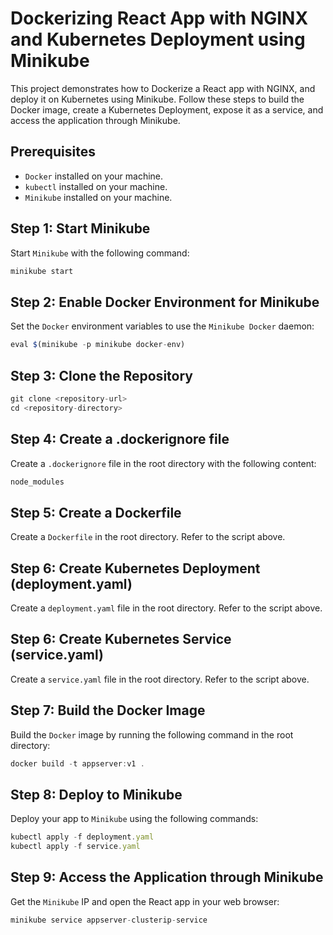 # Dockerizing React App with NGINX and Kubernetes Deployment using Minikube
This project demonstrates how to Dockerize a React app with NGINX, and deploy it on Kubernetes using Minikube. Follow these steps to build the Docker image, create a Kubernetes Deployment, expose it as a service, and access the application through Minikube.

## Prerequisites
+ `Docker` installed on your machine.
+ `kubectl` installed on your machine.
+ `Minikube` installed on your machine.

## Step 1: Start Minikube
Start `Minikube` with the following command:
```js
minikube start
```

## Step 2: Enable Docker Environment for Minikube
Set the `Docker` environment variables to use the `Minikube Docker` daemon:
```js
eval $(minikube -p minikube docker-env)
```

## Step 3: Clone the Repository
```js
git clone <repository-url>
cd <repository-directory>
```

## Step 4: Create a .dockerignore file
Create a `.dockerignore` file in the root directory with the following content:
```js
node_modules
```

## Step 5: Create a Dockerfile
Create a `Dockerfile` in the root directory. Refer to the script above.

## Step 6: Create Kubernetes Deployment (deployment.yaml)
Create a `deployment.yaml` file in the root directory. Refer to the script above.

## Step 6: Create Kubernetes Service (service.yaml)
Create a `service.yaml` file in the root directory. Refer to the script above.

## Step 7: Build the Docker Image
Build the `Docker` image by running the following command in the root directory:
```js
docker build -t appserver:v1 .
```

## Step 8: Deploy to Minikube
Deploy your app to `Minikube` using the following commands:
```js
kubectl apply -f deployment.yaml
kubectl apply -f service.yaml
```

## Step 9: Access the Application through Minikube
Get the `Minikube` IP and open the React app in your web browser:
```js
minikube service appserver-clusterip-service
```


